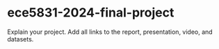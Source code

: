 # ece5831-2024-final-project

Explain your project.
Add all links to the report, presentation, video, and datasets.
